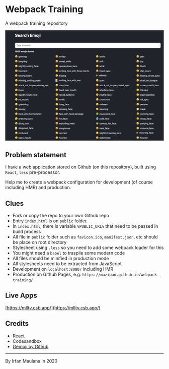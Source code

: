 # Webpack Training

A webpack training repository

![Screenshot](screenshot.png)

## Problem statement

I have a web application stored on Github (on this repository), built using `React`, `less` pre-processor.

Help me to create a webpack configuration for development (of course including HMR) and production.

## Clues

- Fork or copy the repo to your own Github repo
- Entry `index.html` is on `public` folder.
- In `index.html`, there is variable `%PUBLIC_URL%` that need to be passed in build process
- All file in `public` folder such as `favicon.ico`, `manifest.json`, etc should be place on root directory
- Stylesheet using `.less` so you need to add some webpack loader for this
- You might need a `babel` to traspile some modern code
- All files should be minified in production mode
- All stylesheets need to be extracted from JavaScript
- Development on `localhost:8080/` including HMR
- Production on Github Pages, e.g: `https://mazipan.github.io/webpack-training/`

## Live Apps

[https://mlltv.csb.app/](https://mlltv.csb.app/)

## Credits

- React
- Codesandbox
- [Gemoji by Github](https://github.com/github/gemoji)

---

By Irfan Maulana in 2020
